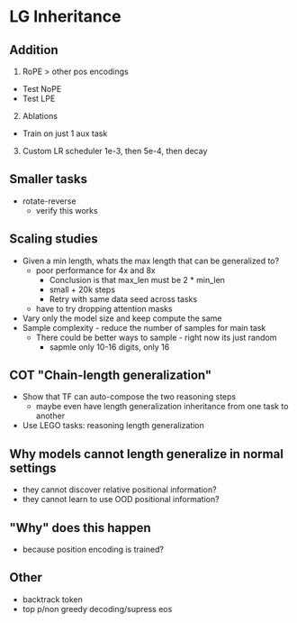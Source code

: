 # LG Inheritance

## Addition
1. RoPE > other pos encodings
  - Test NoPE
  - Test LPE
2. Ablations 
  - Train on just 1 aux task
3. Custom LR scheduler
  1e-3, then 5e-4, then decay

## Smaller tasks
- rotate-reverse
  - verify this works

## Scaling studies
- Given a min length, whats the max length that can be generalized to? 
  - poor performance for 4x and 8x
    - Conclusion is that max_len must be 2 * min_len
    - small + 20k steps
    - Retry with same data seed across tasks
  - have to try dropping attention masks
- Vary only the model size and keep compute the same
- Sample complexity - reduce the number of samples for main task
  - There could be better ways to sample - right now its just random
    - sapmle only 10-16 digits, only 16

## COT "Chain-length generalization"
- Show that TF can auto-compose the two reasoning steps
  - maybe even have length generalization inheritance from one task to another
- Use LEGO tasks: reasoning length generalization

## Why models cannot length generalize in normal settings
- they cannot discover relative positional information? 
- they cannot learn to use OOD positional information? 

## "Why" does this happen
- because position encoding is trained? 

## Other
- backtrack token
- top p/non greedy decoding/supress eos
